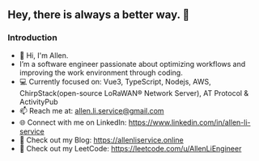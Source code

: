 ## Hey, there is always a better way. 🚀

### Introduction

- 👋 Hi, I'm Allen.
- I’m a software engineer passionate about optimizing workflows and improving the work environment through coding.
- 💻 Currently focused on: Vue3, TypeScript, Nodejs, AWS, ChirpStack(open-source LoRaWAN® Network Server), AT Protocol & ActivityPub
- 📫 Reach me at: allen.li.service@gmail.com
- 🌐 Connect with me on LinkedIn: https://www.linkedin.com/in/allen-li-service
- 📖 Check out my Blog: https://allenliservice.online
- 🚀 Check out my LeetCode: https://leetcode.com/u/AllenLiEngineer
